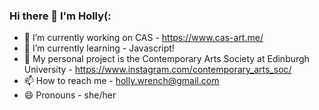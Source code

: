 ### Hi there 👋 I'm Holly(:
- 🔭 I’m currently working on CAS - https://www.cas-art.me/
- 🌱 I’m currently learning - Javascript!
- 💞 My personal project is the Contemporary Arts Society at Edinburgh University - https://www.instagram.com/contemporary_arts_soc/
- 📫 How to reach me - holly.wrench@gmail.com
- 😄 Pronouns - she/her
